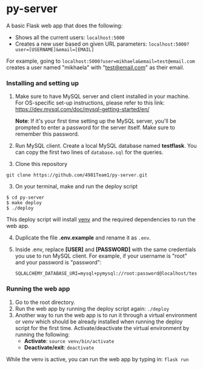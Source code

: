 # py-server
A basic Flask web app that does the following:

* Shows all the current users: `localhost:5000`
* Creates a new user based on given URL parameters: `localhost:5000?user=[USERNAME]&email=[EMAIL]`

For example, going to `localhost:5000?user=mikhaela&email=test@email.com` creates a user named "mikhaela" with "test@email.com" as their email.

### Installing and setting up

1. Make sure to have MySQL server and client installed in your machine. For OS-specific set-up instructions, please refer to this link: https://dev.mysql.com/doc/mysql-getting-started/en/

   **Note**: If it's your first time setting up the MySQL server, you'll be prompted to enter a password for the server itself. Make sure to remember this password.

2. Run MySQL client. Create a local MySQL database named **testflask**. You can copy the first two lines of `database.sql` for the queries.

3. Clone this repository

```
git clone https://github.com/4981Team1/py-server.git
```

3. On your terminal, make and run the deploy script

```
$ cd py-server
$ make deploy
$ ./deploy
```

This deploy script will install [venv](https://docs.python.org/3/library/venv.html) and the required dependencies to run the web app.

4. Duplicate the file **.env.example** and rename it as `.env`. 

5. Inside .env, replace **[USER]** and **[PASSWORD]** with the same credentials you use to run MySQL client. For example, if your username is "root" and your password is "password":

   ```
   SQLALCHEMY_DATABASE_URI=mysql+pymysql://root:password@localhost/testflask
   ```

   

### Running the web app

1. Go to the root directory.
2. Run the web app by running the deploy script again: `./deploy`
3. Another way to run the web app is to run it through a virtual environment or *venv* which should be already installed when running the deploy script for the first time. Activate/deactivate the virtual environment by running the following:
   * **Activate**:    `source venv/bin/activate`
   * **Deactivate/exit**: `deactivate`

While the venv is active, you can run the web app by typing in: `flask run`